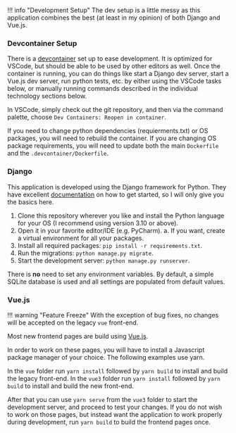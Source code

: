 <!-- prettier-ignore-start -->
!!! info "Development Setup"
    The dev setup is a little messy as this application combines the best (at least in my opinion) of both Django and Vue.js.
<!-- prettier-ignore-end -->

### Devcontainer Setup

There is a [devcontainer](https://containers.dev) set up to ease development. It is optimized for VSCode, but should be able to
be used by other editors as well. Once the container is running, you can do things like start a Django dev server, start a Vue.js
dev server, run python tests, etc. by either using the VSCode tasks below, or manually running commands described in the individual
technology sections below.

In VSCode, simply check out the git repository, and then via the command palette, choose `Dev Containers: Reopen in container`.

If you need to change python dependencies (requierments.txt) or OS packages, you will need to rebuild the container. If you are
changing OS package requirements, you will need to update both the main `Dockerfile` and the `.devcontainer/Dockerfile`.

### Django

This application is developed using the Django framework for Python. They have excellent
[documentation](https://www.djangoproject.com/start/) on how to get started, so I will only give you the basics here.

1. Clone this repository wherever you like and install the Python language for your OS (I recommend using version 3.10 or above).
2. Open it in your favorite editor/IDE (e.g. PyCharm).
   a. If you want, create a virtual environment for all your packages.
3. Install all required packages: `pip install -r requirements.txt`.
4. Run the migrations: `python manage.py migrate`.
5. Start the development server: `python manage.py runserver`.

There is **no** need to set any environment variables. By default, a simple SQLite database is used and all settings are
populated from default values.

### Vue.js

<!-- prettier-ignore-start -->
!!! warning "Feature Freeze"
    With the exception of bug fixes, no changes will be accepted on the legacy `vue` front-end.
<!-- prettier-ignore-end -->

Most new frontend pages are build using [Vue.js](https://vuejs.org/).

In order to work on these pages, you will have to install a Javascript package manager of your choice. The following examples use yarn.

In the `vue` folder run `yarn install` followed by `yarn build` to install and build the legacy front-end.
In the `vue3` folder run `yarn install` followed by `yarn build` to install and build the new front-end.

After that you can use `yarn serve` from the `vue3` folder to start the development server, and proceed to test your changes.
If you do not wish to work on those pages, but instead want the application to work properly during development, run `yarn build` to build the frontend pages once.
